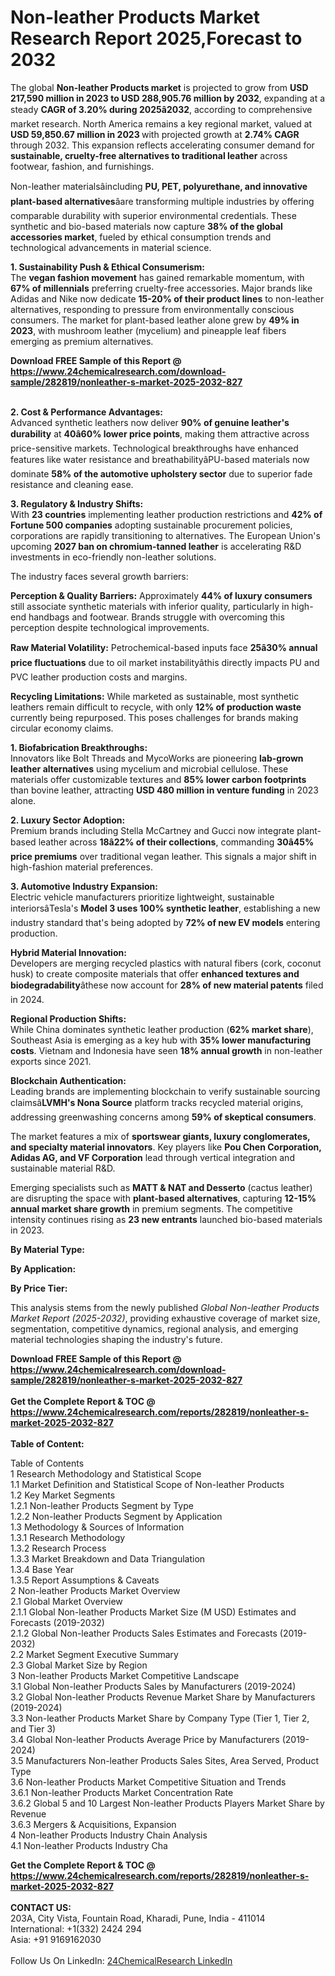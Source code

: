 <h1>Non-leather Products Market Research Report 2025,Forecast to 2032</h1><p>The global <strong>Non-leather Products market</strong> is projected to grow from <strong>USD 217,590 million in 2023 to USD 288,905.76 million by 2032</strong>, expanding at a steady <strong>CAGR of 3.20% during 2025â2032</strong>, according to comprehensive market research. North America remains a key regional market, valued at <strong>USD 59,850.67 million in 2023 </strong>with projected growth at <strong>2.74% CAGR</strong> through 2032. This expansion reflects accelerating consumer demand for <strong>sustainable, cruelty-free alternatives to traditional leather</strong> across footwear, fashion, and furnishings.</p><p>Non-leather materialsâincluding <strong>PU, PET, polyurethane, and innovative plant-based alternatives</strong>âare transforming multiple industries by offering comparable durability with superior environmental credentials. These synthetic and bio-based materials now capture <strong>38% of the global accessories market</strong>, fueled by ethical consumption trends and technological advancements in material science.</p><p><strong>1. Sustainability Push &amp; Ethical Consumerism:</strong><br>
The <strong>vegan fashion movement</strong> has gained remarkable momentum, with <strong>67% of millennials</strong> preferring cruelty-free accessories. Major brands like Adidas and Nike now dedicate <strong>15-20% of their product lines</strong> to non-leather alternatives, responding to pressure from environmentally conscious consumers. The market for plant-based leather alone grew by <strong>49% in 2023</strong>, with mushroom leather (mycelium) and pineapple leaf fibers emerging as premium alternatives.</p><div><b>Download FREE Sample of this Report @ 
            <a href="https://www.24chemicalresearch.com/download-sample/282819/nonleather-s-market-2025-2032-827">
            https://www.24chemicalresearch.com/download-sample/282819/nonleather-s-market-2025-2032-827</a></b></div><br><p><strong>2. Cost &amp; Performance Advantages:</strong><br>
Advanced synthetic leathers now deliver <strong>90% of genuine leather's durability</strong> at <strong>40â60% lower price points</strong>, making them attractive across price-sensitive markets. Technological breakthroughs have enhanced features like water resistance and breathabilityâPU-based materials now dominate <strong>58% of the automotive upholstery sector</strong> due to superior fade resistance and cleaning ease.</p><p><strong>3. Regulatory &amp; Industry Shifts:</strong><br>
With <strong>23 countries</strong> implementing leather production restrictions and <strong>42% of Fortune 500 companies</strong> adopting sustainable procurement policies, corporations are rapidly transitioning to alternatives. The European Union's upcoming <strong>2027 ban on chromium-tanned leather</strong> is accelerating R&amp;D investments in eco-friendly non-leather solutions.</p><p>The industry faces several growth barriers:</p><p><strong>Perception &amp; Quality Barriers:</strong> Approximately <strong>44% of luxury consumers</strong> still associate synthetic materials with inferior quality, particularly in high-end handbags and footwear. Brands struggle with overcoming this perception despite technological improvements.</p><p><strong>Raw Material Volatility:</strong> Petrochemical-based inputs face <strong>25â30% annual price fluctuations</strong> due to oil market instabilityâthis directly impacts PU and PVC leather production costs and margins.</p><p><strong>Recycling Limitations:</strong> While marketed as sustainable, most synthetic leathers remain difficult to recycle, with only <strong>12% of production waste</strong> currently being repurposed. This poses challenges for brands making circular economy claims.</p><p><strong>1. Biofabrication Breakthroughs:</strong><br>
Innovators like Bolt Threads and MycoWorks are pioneering <strong>lab-grown leather alternatives</strong> using mycelium and microbial cellulose. These materials offer customizable textures and <strong>85% lower carbon footprints</strong> than bovine leather, attracting <strong>USD 480 million in venture funding</strong> in 2023 alone.</p><p><strong>2. Luxury Sector Adoption:</strong><br>
Premium brands including Stella McCartney and Gucci now integrate plant-based leather across <strong>18â22% of their collections</strong>, commanding <strong>30â45% price premiums</strong> over traditional vegan leather. This signals a major shift in high-fashion material preferences.</p><p><strong>3. Automotive Industry Expansion:</strong><br>
Electric vehicle manufacturers prioritize lightweight, sustainable interiorsâTesla's <strong>Model 3 uses 100% synthetic leather</strong>, establishing a new industry standard that's being adopted by <strong>72% of new EV models</strong> entering production.</p><p><strong>Hybrid Material Innovation:</strong><br>
	Developers are merging recycled plastics with natural fibers (cork, coconut husk) to create composite materials that offer <strong>enhanced textures and biodegradability</strong>âthese now account for <strong>28% of new material patents</strong> filed in 2024.</p><p><strong>Regional Production Shifts:</strong><br>
	While China dominates synthetic leather production (<strong>62% market share</strong>), Southeast Asia is emerging as a key hub with <strong>35% lower manufacturing costs</strong>. Vietnam and Indonesia have seen <strong>18% annual growth</strong> in non-leather exports since 2021.</p><p><strong>Blockchain Authentication:</strong><br>
	Leading brands are implementing blockchain to verify sustainable sourcing claimsâ<strong>LVMH's Nona Source</strong> platform tracks recycled material origins, addressing greenwashing concerns among <strong>59% of skeptical consumers</strong>.</p><p>The market features a mix of <strong>sportswear giants, luxury conglomerates, and specialty material innovators</strong>. Key players like <strong>Pou Chen Corporation, Adidas AG, and VF Corporation</strong> lead through vertical integration and sustainable material R&amp;D.</p><p>Emerging specialists such as <strong>MATT &amp; NAT and Desserto</strong> (cactus leather) are disrupting the space with <strong>plant-based alternatives</strong>, capturing <strong>12-15% annual market share growth</strong> in premium segments. The competitive intensity continues rising as <strong>23 new entrants</strong> launched bio-based materials in 2023.</p><p><strong>By Material Type:</strong></p><p><strong>By Application:</strong></p><p><strong>By Price Tier:</strong></p><p>This analysis stems from the newly published <em>Global Non-leather Products Market Report (2025-2032)</em>, providing exhaustive coverage of market size, segmentation, competitive dynamics, regional analysis, and emerging material technologies shaping the industry's future.</p><div><b>Download FREE Sample of this Report @ 
            <a href="https://www.24chemicalresearch.com/download-sample/282819/nonleather-s-market-2025-2032-827">
            https://www.24chemicalresearch.com/download-sample/282819/nonleather-s-market-2025-2032-827</a></b></div><br><div><b>Get the Complete Report & TOC @ 
            <a href="https://www.24chemicalresearch.com/reports/282819/nonleather-s-market-2025-2032-827">
            https://www.24chemicalresearch.com/reports/282819/nonleather-s-market-2025-2032-827</a></b></div><br>
            <b>Table of Content:</b><p>Table of Contents<br />
1 Research Methodology and Statistical Scope<br />
1.1 Market Definition and Statistical Scope of Non-leather Products<br />
1.2 Key Market Segments<br />
1.2.1 Non-leather Products Segment by Type<br />
1.2.2 Non-leather Products Segment by Application<br />
1.3 Methodology & Sources of Information<br />
1.3.1 Research Methodology<br />
1.3.2 Research Process<br />
1.3.3 Market Breakdown and Data Triangulation<br />
1.3.4 Base Year<br />
1.3.5 Report Assumptions & Caveats<br />
2 Non-leather Products Market Overview<br />
2.1 Global Market Overview<br />
2.1.1 Global Non-leather Products Market Size (M USD) Estimates and Forecasts (2019-2032)<br />
2.1.2 Global Non-leather Products Sales Estimates and Forecasts (2019-2032)<br />
2.2 Market Segment Executive Summary<br />
2.3 Global Market Size by Region<br />
3 Non-leather Products Market Competitive Landscape<br />
3.1 Global Non-leather Products Sales by Manufacturers (2019-2024)<br />
3.2 Global Non-leather Products Revenue Market Share by Manufacturers (2019-2024)<br />
3.3 Non-leather Products Market Share by Company Type (Tier 1, Tier 2, and Tier 3)<br />
3.4 Global Non-leather Products Average Price by Manufacturers (2019-2024)<br />
3.5 Manufacturers Non-leather Products Sales Sites, Area Served, Product Type<br />
3.6 Non-leather Products Market Competitive Situation and Trends<br />
3.6.1 Non-leather Products Market Concentration Rate<br />
3.6.2 Global 5 and 10 Largest Non-leather Products Players Market Share by Revenue<br />
3.6.3 Mergers & Acquisitions, Expansion<br />
4 Non-leather Products Industry Chain Analysis<br />
4.1 Non-leather Products Industry Cha</p><div><b>Get the Complete Report & TOC @ 
            <a href="https://www.24chemicalresearch.com/reports/282819/nonleather-s-market-2025-2032-827">
            https://www.24chemicalresearch.com/reports/282819/nonleather-s-market-2025-2032-827</a></b></div><br><b>CONTACT US:</b><br>
            203A, City Vista, Fountain Road, Kharadi, Pune, India - 411014<br>
            International: +1(332) 2424 294<br>
            Asia: +91 9169162030 <br><br>
            Follow Us On LinkedIn: <a href="https://www.linkedin.com/company/24chemicalresearch/">24ChemicalResearch LinkedIn</a>
